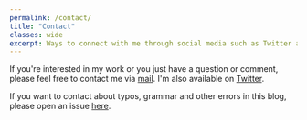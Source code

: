 ```yaml
---
permalink: /contact/
title: "Contact"
classes: wide
excerpt: Ways to connect with me through social media such as Twitter and Linkedin and via email.
---
```


If you're interested in my work or you just have a question or comment, please feel free to contact me via [mail](mailto:meamitkc@gmail.com).  I'm also available on [Twitter](https://twitter.com/intent/follow?screen_name=amitness). 
  
If you want to contact about typos, grammar and other errors in this blog, please open an issue [here](https://github.com/amitness/amitness.github.io/issues/new).